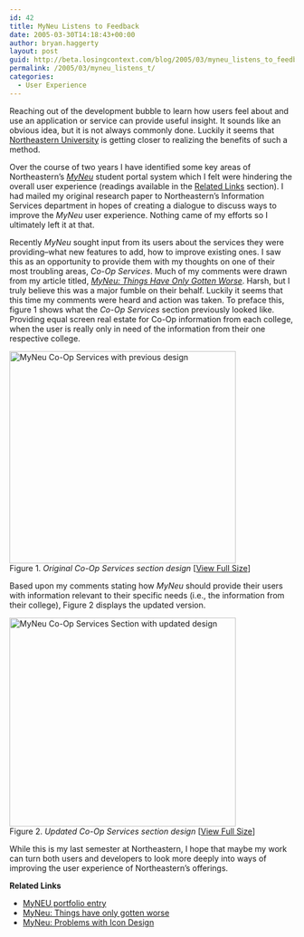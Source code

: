 ```yaml
---
id: 42
title: MyNeu Listens to Feedback
date: 2005-03-30T14:18:43+00:00
author: bryan.haggerty
layout: post
guid: http://beta.losingcontext.com/blog/2005/03/myneu_listens_to_feedback.php
permalink: /2005/03/myneu_listens_t/
categories:
  - User Experience
---
```

Reaching out of the development bubble to learn how users feel about and use an application or service can provide useful insight. It sounds like an obvious idea, but it is not always commonly done. Luckily it seems that [Northeastern University](http://www.neu.edu) is getting closer to realizing the benefits of such a method.

Over the course of two years I have identified some key areas of Northeastern&#8217;s [_MyNeu_](http://myneu.neu.edu) student portal system which I felt were hindering the overall user experience (readings available in the [Related Links](#related-links "Read other articles I've written about this topic") section). I had mailed my original research paper to Northeastern&#8217;s Information Services department in hopes of creating a dialogue to discuss ways to improve the _MyNeu_ user experience. Nothing came of my efforts so I ultimately left it at that.

Recently _MyNeu_ sought input from its users about the services they were providing&#8211;what new features to add, how to improve existing ones. I saw this as an opportunity to provide them with my thoughts on one of their most troubling areas, _Co-Op Services_. Much of my comments were drawn from my article titled, [_MyNeu: Things Have Only Gotten Worse_](http://www.losingcontext.com/blog/2004/06/myneu_things_ha.php). Harsh, but I truly believe this was a major fumble on their behalf. Luckily it seems that this time my comments were heard and action was taken. To preface this, figure 1 shows what the _Co-Op Services_ section previously looked like. Providing equal screen real estate for Co-Op information from each college, when the user is really only in need of the information from their one respective college.

<p class="figure-centered">
  <a href="/blog/images/myneu-co-op.php" title="View this screenshot in full size"><img src="/blog/images/myneu-co-op-thumb.gif" alt="MyNeu Co-Op Services with previous design" height="375" width="400" /></a><br /> Figure 1. <em>Original Co-Op Services section design</em> [<a href="/blog/images/myneu-co-op.php">View Full Size</a>]
</p>

Based upon my comments stating how _MyNeu_ should provide their users with information relevant to their specific needs (i.e., the information from their college), Figure 2 displays the updated version.

<p class="figure-centered">
  <a href="/blog/images/myneu-co-op-updated.php" title="View this screenshot in full size"><img src="/blog/images/myneu-co-op-updated-thumb.gif" alt="MyNeu Co-Op Services Section with updated design" height="369" width="400" /></a><br /> Figure 2. <em>Updated Co-Op Services section design</em> [<a href="/blog/images/myneu-co-op-updated.php">View Full Size</a>]
</p>

While this is my last semester at Northeastern, I hope that maybe my work can turn both users and developers to look more deeply into ways of improving the user experience of Northeastern&#8217;s offerings.

<p id="related-links">
  <strong>Related Links</strong>
</p>

  * [MyNEU portfolio entry](http://www.losingcontext.com/portfolio/myneu/)
  * [MyNeu: Things have only gotten worse](http://www.losingcontext.com/blog/2004/06/myneu_things_ha.php)
  * [MyNeu: Problems with Icon Design](http://www.losingcontext.com/blog/2004/10/myneu_problems.php)